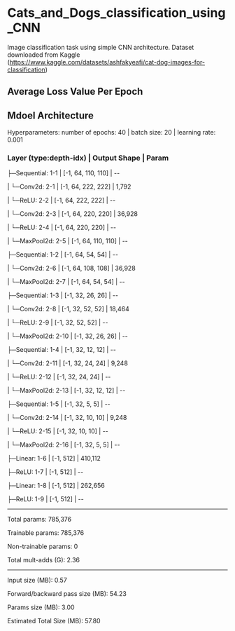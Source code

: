 # Cats_and_Dogs_classification_using_CNN
Image classification task using simple CNN architecture. 
Dataset downloaded from Kaggle (https://www.kaggle.com/datasets/ashfakyeafi/cat-dog-images-for-classification)

## Average Loss Value Per Epoch

## Mdoel Architecture
Hyperparameters: number of epochs: 40 | batch size: 20 | learning rate: 0.001

### Layer (type:depth-idx)        |          Output Shape          |    Param 

├─Sequential: 1-1             |          [-1, 64, 110, 110]    |    --

|    └─Conv2d: 2-1            |          [-1, 64, 222, 222]    |    1,792

|    └─ReLU: 2-2              |          [-1, 64, 222, 222]    |    --

|    └─Conv2d: 2-3            |          [-1, 64, 220, 220]    |    36,928

|    └─ReLU: 2-4              |          [-1, 64, 220, 220]    |    --

|    └─MaxPool2d: 2-5         |          [-1, 64, 110, 110]    |    --

├─Sequential: 1-2             |          [-1, 64, 54, 54]      |    --

|    └─Conv2d: 2-6            |          [-1, 64, 108, 108]    |    36,928

|    └─MaxPool2d: 2-7         |          [-1, 64, 54, 54]      |    --

├─Sequential: 1-3             |          [-1, 32, 26, 26]      |    --

|    └─Conv2d: 2-8            |          [-1, 32, 52, 52]      |    18,464

|    └─ReLU: 2-9              |          [-1, 32, 52, 52]      |    --

|    └─MaxPool2d: 2-10        |          [-1, 32, 26, 26]      |    --

├─Sequential: 1-4             |          [-1, 32, 12, 12]      |    --

|    └─Conv2d: 2-11           |          [-1, 32, 24, 24]      |    9,248

|    └─ReLU: 2-12             |          [-1, 32, 24, 24]      |    --

|    └─MaxPool2d: 2-13        |          [-1, 32, 12, 12]      |    --

├─Sequential: 1-5             |          [-1, 32, 5, 5]        |    --

|    └─Conv2d: 2-14           |          [-1, 32, 10, 10]      |    9,248

|    └─ReLU: 2-15             |          [-1, 32, 10, 10]      |    --

|    └─MaxPool2d: 2-16        |          [-1, 32, 5, 5]        |    --

├─Linear: 1-6                 |          [-1, 512]             |    410,112

├─ReLU: 1-7                   |          [-1, 512]             |    --

├─Linear: 1-8                 |          [-1, 512]             |    262,656

├─ReLU: 1-9                   |          [-1, 512]             |    --

-----------------------------------------------------------------------------

Total params: 785,376

Trainable params: 785,376

Non-trainable params: 0

Total mult-adds (G): 2.36

-----------------------------------------------------------------------------

Input size (MB): 0.57

Forward/backward pass size (MB): 54.23

Params size (MB): 3.00

Estimated Total Size (MB): 57.80

